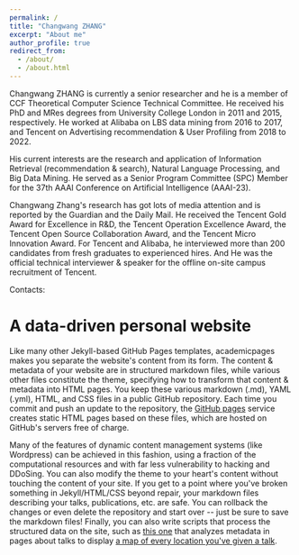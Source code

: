 ```yaml
---
permalink: /
title: "Changwang ZHANG"
excerpt: "About me"
author_profile: true
redirect_from: 
  - /about/
  - /about.html
---
```


Changwang ZHANG is currently a senior researcher and he is a member of CCF Theoretical Computer Science Technical Committee. He received his PhD and MRes degrees from University College London in 2011 and 2015, respectively. He worked at Alibaba on LBS data mining from 2016 to 2017, and Tencent on Advertising recommendation & User Profiling from 2018 to 2022. 

His current interests are the research and application of Information Retrieval (recommendation & search), Natural Language Processing, and Big Data Mining. He served as a Senior Program Committee (SPC) Member for the 37th AAAI Conference on Artificial Intelligence (AAAI-23). 

Changwang Zhang's research has got lots of media attention and is reported by the Guardian and the Daily Mail. He received the Tencent Gold Award for Excellence in R&D, the Tencent Operation Excellence Award, the Tencent Open Source Collaboration Award, and the Tencent Micro Innovation Award. For Tencent and Alibaba, he interviewed more than 200 candidates from fresh graduates to experienced hires. And He was the official technical interviewer & speaker for the offline on-site campus recruitment of Tencent.

Contacts: 

A data-driven personal website
======
Like many other Jekyll-based GitHub Pages templates, academicpages makes you separate the website's content from its form. The content & metadata of your website are in structured markdown files, while various other files constitute the theme, specifying how to transform that content & metadata into HTML pages. You keep these various markdown (.md), YAML (.yml), HTML, and CSS files in a public GitHub repository. Each time you commit and push an update to the repository, the [GitHub pages](https://pages.github.com/) service creates static HTML pages based on these files, which are hosted on GitHub's servers free of charge.

Many of the features of dynamic content management systems (like Wordpress) can be achieved in this fashion, using a fraction of the computational resources and with far less vulnerability to hacking and DDoSing. You can also modify the theme to your heart's content without touching the content of your site. If you get to a point where you've broken something in Jekyll/HTML/CSS beyond repair, your markdown files describing your talks, publications, etc. are safe. You can rollback the changes or even delete the repository and start over -- just be sure to save the markdown files! Finally, you can also write scripts that process the structured data on the site, such as [this one](https://github.com/academicpages/academicpages.github.io/blob/master/talkmap.ipynb) that analyzes metadata in pages about talks to display [a map of every location you've given a talk](https://academicpages.github.io/talkmap.html).
